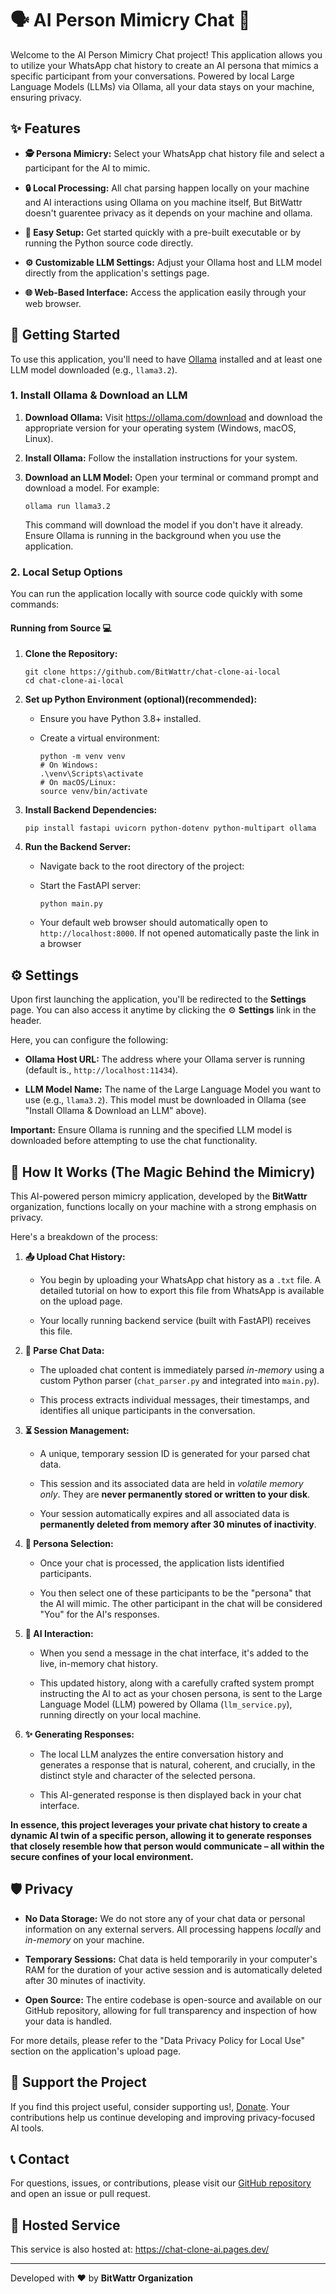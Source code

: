 # 🗣️ AI Person Mimicry Chat 🧠

Welcome to the AI Person Mimicry Chat project! This application allows you to utilize your WhatsApp chat history to create an AI persona that mimics a specific participant from your conversations. Powered by local Large Language Models (LLMs) via Ollama, all your data stays on your machine, ensuring privacy.

## ✨ Features

* **🕵️ Persona Mimicry:** Select your WhatsApp chat history file and select a participant for the AI to mimic.

* **🔒 Local Processing:** All chat parsing happen locally on your machine and AI interactions using Ollama on you machine itself, But BitWattr doesn't guarentee privacy as it depends on your machine and ollama.

* **🚀 Easy Setup:** Get started quickly with a pre-built executable or by running the Python source code directly.

* **⚙️ Customizable LLM Settings:** Adjust your Ollama host and LLM model directly from the application's settings page.

* **🌐 Web-Based Interface:** Access the application easily through your web browser.

## 🚀 Getting Started

To use this application, you'll need to have [Ollama](https://ollama.com/download) installed and at least one LLM model downloaded (e.g., `llama3.2`).

### 1. Install Ollama & Download an LLM

1.  **Download Ollama:** Visit <https://ollama.com/download> and download the appropriate version for your operating system (Windows, macOS, Linux).

2.  **Install Ollama:** Follow the installation instructions for your system.

3.  **Download an LLM Model:** Open your terminal or command prompt and download a model. For example:

    ```
    ollama run llama3.2

    ```

    This command will download the model if you don't have it already. Ensure Ollama is running in the background when you use the application.

### 2. Local Setup Options

You can run the application locally with source code quickly with some commands:

#### Running from Source 💻

1.  **Clone the Repository:**

    ```
    git clone https://github.com/BitWattr/chat-clone-ai-local
    cd chat-clone-ai-local

    ```

2.  **Set up Python Environment (optional)(recommended):**

    * Ensure you have Python 3.8+ installed.

    * Create a virtual environment:

        ```
        python -m venv venv
        # On Windows:
        .\venv\Scripts\activate
        # On macOS/Linux:
        source venv/bin/activate

        ```

3.  **Install Backend Dependencies:**

    ```
    pip install fastapi uvicorn python-dotenv python-multipart ollama

    ```

4.  **Run the Backend Server:**

    * Navigate back to the root directory of the project:

    * Start the FastAPI server:

        ```
        python main.py
        
        ```

    * Your default web browser should automatically open to `http://localhost:8000`. If not opened automatically paste the link in a browser

## ⚙️ Settings

Upon first launching the application, you'll be redirected to the **Settings** page. You can also access it anytime by clicking the ⚙️ **Settings** link in the header.

Here, you can configure the following:

* **Ollama Host URL:** The address where your Ollama server is running (default is., `http://localhost:11434`).

* **LLM Model Name:** The name of the Large Language Model you want to use (e.g., `llama3.2`). This model must be downloaded in Ollama (see "Install Ollama & Download an LLM" above).

**Important:** Ensure Ollama is running and the specified LLM model is downloaded before attempting to use the chat functionality.

## 🤝 How It Works (The Magic Behind the Mimicry)

This AI-powered person mimicry application, developed by the **BitWattr** organization, functions locally on your machine with a strong emphasis on privacy.

Here's a breakdown of the process:

1.  **📤 Upload Chat History:**

    * You begin by uploading your WhatsApp chat history as a `.txt` file. A detailed tutorial on how to export this file from WhatsApp is available on the upload page.

    * Your locally running backend service (built with FastAPI) receives this file.

2.  **📝 Parse Chat Data:**

    * The uploaded chat content is immediately parsed *in-memory* using a custom Python parser (`chat_parser.py` and integrated into `main.py`).

    * This process extracts individual messages, their timestamps, and identifies all unique participants in the conversation.

3.  **⏳ Session Management:**

    * A unique, temporary session ID is generated for your parsed chat data.

    * This session and its associated data are held in *volatile memory only*. They are **never permanently stored or written to your disk**.

    * Your session automatically expires and all associated data is **permanently deleted from memory after 30 minutes of inactivity**.

4.  **👤 Persona Selection:**

    * Once your chat is processed, the application lists identified participants.

    * You then select one of these participants to be the "persona" that the AI will mimic. The other participant in the chat will be considered "You" for the AI's responses.

5.  **💬 AI Interaction:**

    * When you send a message in the chat interface, it's added to the live, in-memory chat history.

    * This updated history, along with a carefully crafted system prompt instructing the AI to act as your chosen persona, is sent to the Large Language Model (LLM) powered by Ollama (`llm_service.py`), running directly on your local machine.

6.  **✨ Generating Responses:**

    * The local LLM analyzes the entire conversation history and generates a response that is natural, coherent, and crucially, in the distinct style and character of the selected persona.

    * This AI-generated response is then displayed back in your chat interface.

**In essence, this project leverages your private chat history to create a dynamic AI twin of a specific person, allowing it to generate responses that closely resemble how that person would communicate – all within the secure confines of your local environment.**

## 🛡️ Privacy

* **No Data Storage:** We do not store any of your chat data or personal information on any external servers. All processing happens *locally* and *in-memory* on your machine.

* **Temporary Sessions:** Chat data is held temporarily in your computer's RAM for the duration of your active session and is automatically deleted after 30 minutes of inactivity.

* **Open Source:** The entire codebase is open-source and available on our GitHub repository, allowing for full transparency and inspection of how your data is handled.

For more details, please refer to the "Data Privacy Policy for Local Use" section on the application's upload page.

## 🙏 Support the Project

If you find this project useful, consider supporting us!, [Donate](https://bitwattr.netlify.app/donate). Your contributions help us continue developing and improving privacy-focused AI tools.

## 📞 Contact

For questions, issues, or contributions, please visit our [GitHub repository](https://github.com/BitWattr/chat-clone-ai-local) and open an issue or pull request.

## 🔗 Hosted Service

This service is also hosted at: <https://chat-clone-ai.pages.dev/>

---
Developed with ❤️ by **BitWattr Organization**